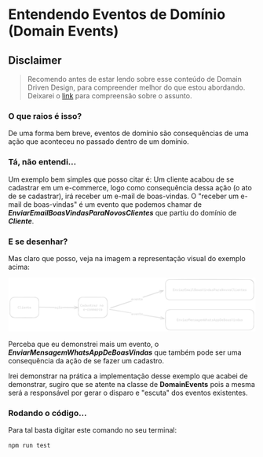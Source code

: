 # Entendendo Eventos de Domínio (Domain Events)

## Disclaimer
> Recomendo antes de estar lendo sobre esse conteúdo de Domain Driven Design, para compreender melhor do que estou abordando.
> Deixarei o [link](https://www.youtube.com/watch?v=vFZkOyaPK4E) para compreensão sobre o assunto.

### O que raios é isso?
De uma forma bem breve, eventos de domínio são consequências de uma ação que aconteceu no passado dentro de um domínio.

### Tá, não entendi...
Um exemplo bem simples que posso citar é: Um cliente acabou de se cadastrar em um e-commerce, logo como consequência dessa ação (o ato de se cadastrar), irá receber um e-mail de boas-vindas.
O "receber um e-mail de boas-vindas" é um evento que podemos chamar de ***EnviarEmailBoasVindasParaNovosClientes*** que partiu do domínio de ***Cliente***.

### E se desenhar?
Mas claro que posso, veja na imagem a representação visual do exemplo acima:

<img src="../assets/domain-events-example-pt-br.png" alt="Evento de Domínio"/>

Perceba que eu demonstrei mais um evento, o ***EnviarMensagemWhatsAppDeBoasVindas*** que também pode ser uma consequência da ação de se fazer um cadastro.

Irei demonstrar na prática a implementação desse exemplo que acabei de demonstrar, sugiro que se atente na classe de **DomainEvents** pois a mesma será a responsável por gerar o disparo e "escuta" dos eventos existentes.

### Rodando o código...
Para tal basta digitar este comando no seu terminal:
```bash
npm run test
```